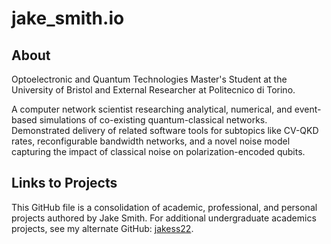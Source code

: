 # jake_smith.io

## About
Optoelectronic and Quantum Technologies Master's Student at the University of Bristol and External Researcher at Politecnico di Torino.

A computer network scientist researching analytical, numerical, and event-based simulations of co-existing quantum-classical networks. Demonstrated delivery of related software tools for subtopics like CV-QKD rates, reconfigurable bandwidth networks, and a novel noise model capturing the impact of classical noise on polarization-encoded qubits. 

## Links to Projects
This GitHub file is a consolidation of academic, professional, and personal projects authored by Jake Smith. For additional undergraduate academics projects, see my alternate GitHub: [jakess22](github.com/jakess22).
